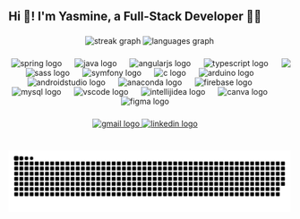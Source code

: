 <h2 align="left">Hi 👋! I'm Yasmine, a Full-Stack Developer 👩‍💻</h2>

###

<div align="center">
  <img src="https://streak-stats.demolab.com?user=YASMINEATTYAOUI&locale=en&mode=weekly&theme=dracula&hide_border=false&border_radius=5" height="150" alt="streak graph"  />
  <img src="https://github-readme-stats.vercel.app/api/top-langs?username=YASMINEATTYAOUI&locale=en&hide_title=false&layout=compact&card_width=320&langs_count=7&theme=dracula&hide_border=false" height="150" alt="languages graph"  />
</div>

###

<img align="right" height="160" src="https://camo.githubusercontent.com/7fd4efd6621565a2e09921d15de74e315fc4a8755660721dcb9ce5f97d27abcb/68747470733a2f2f63646e2e686173686e6f64652e636f6d2f7265732f686173686e6f64652f696d6167652f75706c6f61642f76313638313536323530383336352f6b39367a307833566a2e676966"  />

###

<div align="center">
  <img src="https://skillicons.dev/icons?i=spring" height="35" alt="spring logo"  />
  <img width="15" />
  <img src="https://skillicons.dev/icons?i=java" height="35" alt="java logo"  />
  <img width="15" />
  <img src="https://skillicons.dev/icons?i=angular" height="35" alt="angularjs logo"  />
  <img width="15" />
  <img src="https://skillicons.dev/icons?i=ts" height="35" alt="typescript logo"  />
  <img width="15" />
  <img src="https://skillicons.dev/icons?i=sass" height="35" alt="sass logo"  />
  <img width="15" />
  <img src="https://skillicons.dev/icons?i=symfony" height="35" alt="symfony logo"  />
  <img width="15" />
  <img src="https://skillicons.dev/icons?i=c" height="35" alt="c logo"  />
  <img width="15" />
  <img src="https://skillicons.dev/icons?i=arduino" height="35" alt="arduino logo"  />
  <img width="15" />
  <img src="https://skillicons.dev/icons?i=androidstudio" height="35" alt="androidstudio logo"  />
  <img width="15" />
  <img src="https://cdn.jsdelivr.net/gh/devicons/devicon/icons/anaconda/anaconda-original.svg" height="35" alt="anaconda logo"  />
  <img width="15" />
  <img src="https://skillicons.dev/icons?i=firebase" height="35" alt="firebase logo"  />
  <img width="15" />
  <img src="https://skillicons.dev/icons?i=mysql" height="35" alt="mysql logo"  />
  <img width="15" />
  <img src="https://skillicons.dev/icons?i=vscode" height="35" alt="vscode logo"  />
  <img width="15" />
  <img src="https://skillicons.dev/icons?i=idea" height="35" alt="intellijidea logo"  />
  <img width="15" />
  <img src="https://cdn.jsdelivr.net/gh/devicons/devicon/icons/canva/canva-original.svg" height="35" alt="canva logo"  />
  <img width="15" />
  <img src="https://cdn.jsdelivr.net/gh/devicons/devicon/icons/figma/figma-original.svg" height="35" alt="figma logo"  />
</div>

###

<div align="center">
  <a href="yassmine.attyaoui@fsb.ucar.tn" target="_blank">
    <img src="https://raw.githubusercontent.com/maurodesouza/profile-readme-generator/master/src/assets/icons/social/gmail/default.svg" width="43" height="31" alt="gmail logo"  />
  </a>
  <a href="https://www.linkedin.com/in/yassmine-attyaoui-82b313227/" target="_blank">
    <img src="https://raw.githubusercontent.com/maurodesouza/profile-readme-generator/master/src/assets/icons/social/linkedin/default.svg" width="43" height="31" alt="linkedin logo"  />
  </a>
</div>

###

<br clear="both">


<picture>
  <source media="(prefers-color-scheme: dark)" srcset="https://raw.githubusercontent.com/YASMINEATTYAOUI/YASMINEATTYAOUI/output/github-snake-dark.svg" />
  <source media="(prefers-color-scheme: light)" srcset="https://raw.githubusercontent.com/YASMINEATTYAOUI/YASMINEATTYAOUI/output/github-snake.svg" />
  <img alt="github-snake" src="https://raw.githubusercontent.com/YASMINEATTYAOUI/YASMINEATTYAOUI/output/github-snake-dark.svg" />
</picture>


###

